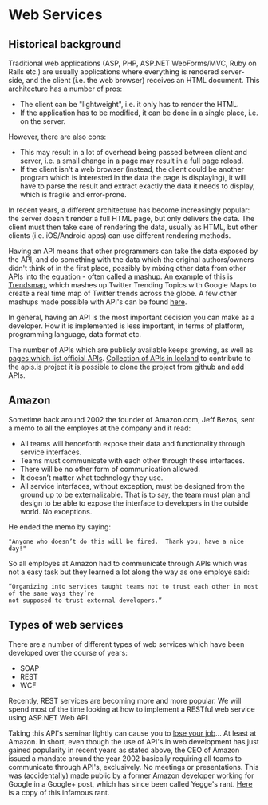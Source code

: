 # Web Services

## Historical background

Traditional web applications (ASP, PHP, ASP.NET WebForms/MVC, Ruby on Rails etc.) are usually applications where everything is rendered server-side, and the client (i.e. the web browser) receives an HTML document. This architecture has a number of pros:

* The client can be "lightweight", i.e. it only has to render the HTML.
* If the application has to be modified, it can be done in a single place, i.e. on the server.

However, there are also cons:

* This may result in a lot of overhead being passed between client and server, i.e. a small change in a page may result in a full page reload.
* If the client isn't a web browser (instead, the client could be another program which is interested in the data the page is displaying), it will have to parse the result and extract exactly the data it needs to display, which is fragile and error-prone.

In recent years, a different architecture has become increasingly popular: the server doesn't render a full HTML page, but only delivers the data. The client must then take care of rendering the data, usually as HTML, but other clients (i.e. iOS/Android apps) can use different rendering methods.

Having an API means that other programmers can take the data exposed by the API, and do something with the data which
the original authors/owners didn't think of in the first place, possibly by mixing other data from other APIs into the
equation - often called a [mashup](http://en.wikipedia.org/wiki/Mashup_(web_application_hybrid)). An example of this is [Trendsmap](http://trendsmap.com/), which mashes up Twitter Trending Topics with Google Maps to create a real time map of Twitter trends across the globe. A few other mashups made possible with API's can be found [here](http://mashable.com/2009/10/08/top-mashups/).

In general, having an API is the most important decision you can make as a developer. How it is implemented is less
important, in terms of platform, programming language, data format etc.

The number of APIs which are publicly available keeps growing, as well as [pages which list official APIs](http://www.reddit.com/r/programming/comments/2dq2im/a_page_listing_apis_in_iceland_are_there_similar/). [Collection of APIs in Iceland](http://www.apis.is) to contribute to the apis.is project it is possible to clone the project from github and add APIs.

## Amazon

Sometime back around 2002 the founder of Amazon.com, Jeff Bezos, sent a memo to all the employes at the company and it read:

* All teams will henceforth expose their data and functionality through service interfaces.
* Teams must communicate with each other through these interfaces.
* There will be no other form of communication allowed.
* It doesn’t matter what technology they use.
* All service interfaces, without exception, must be designed from the ground up to be externalizable. That is to say, the team must plan and design to be able to expose the interface to developers in the outside world. No exceptions.

He ended the memo by saying:

    "Anyone who doesn’t do this will be fired.  Thank you; have a nice day!"
    
So all employes at Amazon had to communicate through APIs which was not a easy task but they learned a lot along the way as one employe said:

    “Organizing into services taught teams not to trust each other in most of the same ways they’re 
    not supposed to trust external developers.”

## Types of web services

There are a number of different types of web services which have been developed over the course of years:

* SOAP
* REST
* WCF

Recently, REST services are becoming more and more popular. We will spend most of the time looking at how to implement a RESTful web service using ASP.NET Web API.

Taking this API's seminar lightly can cause you to [lose your job](http://apievangelist.com/2012/01/12/the-secret-to-amazons-success-internal-apis/)... At least at Amazon. In short, even though the use of API's in web development has just gained popularity in recent years as stated above, the CEO of Amazon issued a mandate around the year 2002 basically requiring all teams to communicate through API's, exclusively. No meetings or presentations. This was (accidentally) made public by a former Amazon developer working for Google in a Google+ post, which has since been called Yegge's rant. [Here](http://apievangelist.com/2012/01/12/the-secret-to-amazons-success-internal-apis/) is a copy of this infamous rant.
